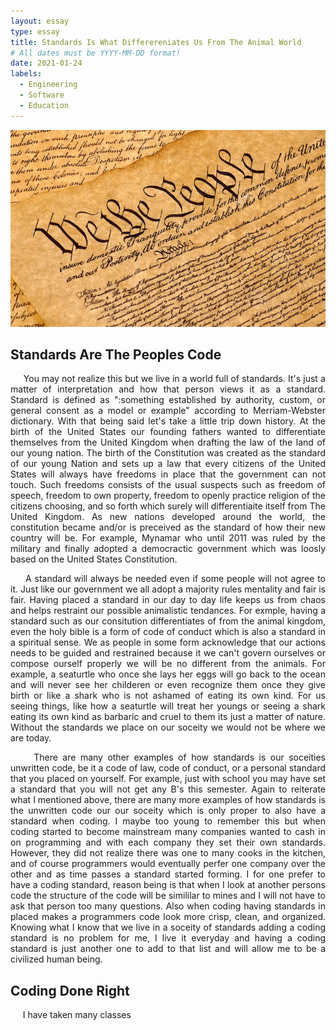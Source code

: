```yaml
---
layout: essay
type: essay
title: Standards Is What Differereniates Us From The Animal World
# All dates must be YYYY-MM-DD format!
date: 2021-01-24
labels:
  - Engineering
  - Software
  - Education
---
```


<img class="ui xlarge image" src="../images/Constitution.png" width="1000">

## Standards Are The Peoples Code
<p align="justify">
&nbsp;&nbsp;&nbsp;&nbsp; You may not realize this but we live in a world full of standards. It's just a matter of interpretation and how that person views it as a standard. Standard is defined as ":something established by authority, custom, or general consent as a model or example" according to Merriam-Webster dictionary. With that being said let's take a little trip down history. At the birth of the United States our founding fathers wanted to differentiate themselves from the United Kingdom when drafting the law of the land of our young nation. The birth of the Constitution was created as the standard of our young Nation and sets up a law that every citizens of the United States will always have freedoms in place that the government can not touch. Such freedoms consists of the usual suspects such as freedom of speech, freedom to own property, freedom to openly practice religion of the citizens choosing, and so forth which surely will differentiaite itself from The United Kingdom. As new nations developed around the world, the constitution became and/or is preceived as the standard of how their new country will be. For example, Mynamar who until 2011 was ruled by the military and finally adopted a democractic government which was loosly based on the United States Constitution.<br /></p>
<p align="justify">
&nbsp;&nbsp;&nbsp;&nbsp; A standard will always be needed even if some people will not agree to it. Just like our government we all adopt a majority rules mentality and fair is fair. Having placed a standard in our day to day life keeps us from chaos and helps restraint our possible animalistic tendances. For exmple, having a standard such as our consitution differentiates of from the animal kingdom, even the holy bible is a form of code of conduct which is also a standard in a spiritual sense. We as people in some form acknowledge that our actions needs to be guided and restrained because it we can't govern ourselves or compose ourself properly we will be no different from the animals. For example, a seaturtle who once she lays her eggs will go back to the ocean and will never see her childeren or even recognize them once they give birth or like a shark who is not ashamed of eating its own kind. For us seeing things, like how a seaturtle will treat her youngs or seeing a shark eating its own kind as barbaric and cruel to them its just a matter of nature. Without the standards we place on our soceity we would not be where we are today.<br /></p>
<p align="justify">
&nbsp;&nbsp;&nbsp;&nbsp; There are many other examples of how standards is our soceities unwritten code, be it a code of law, code of conduct, or a personal standard that you placed on yourself. For example, just with school you may have set a standard that you will not get any B's this semester. Again to reiterate what I mentioned above, there are many more examples of how standards is the unwritten code our our soceity which is only proper to also have a standard when coding. I maybe too young to remember this but when coding started to become mainstream many companies wanted to cash in on programming and with each company they set their own standards. However, they did not realize there was one to many cooks in the kitchen, and of course programmers would eventually perfer one company over the other and as time passes a standard started forming. I for one prefer to have a coding standard, reason being is that when I look at another persons code the structure of the code will be simililar to mines and I will not have to ask that person too many questions. Also when coding having standards in placed makes a programmers code look more crisp, clean, and organized. Knowing what I know that we live in a soceity of standards adding a coding standard is no problem for me, I live it everyday and having a coding standard is just another one to add to that list and will allow me to be a civilized human being.<br /></p>

## Coding Done Right
<p align="justify">
&nbsp;&nbsp;&nbsp;&nbsp; I have taken many classes
